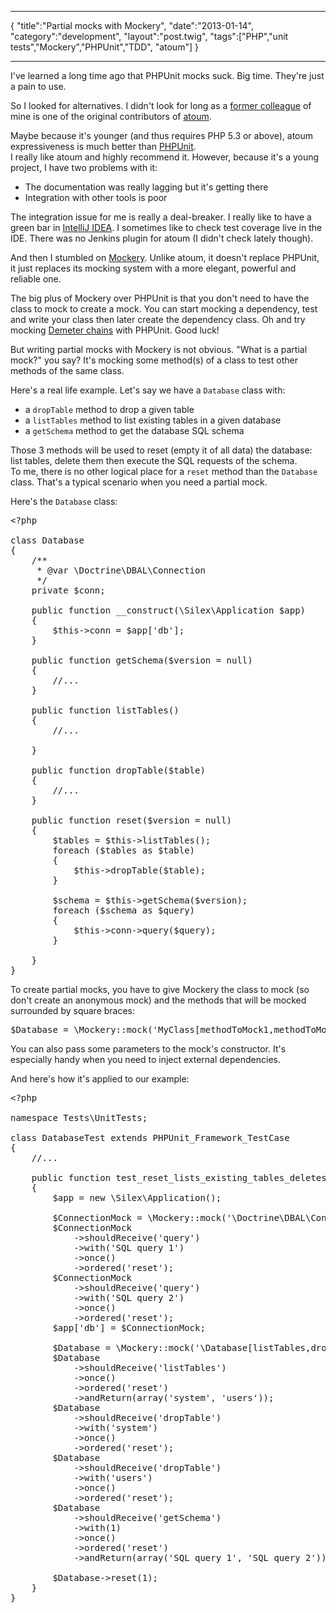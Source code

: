 ***
{
    "title":"Partial mocks with Mockery",
    "date":"2013-01-14",
    "category":"development",
    "layout":"post.twig",
    "tags":["PHP","unit tests","Mockery","PHPUnit","TDD", "atoum"]
}
***
I've learned a long time ago that PHPUnit mocks suck. Big time. They're just a pain to use.

So I looked for alternatives. I didn't look for long as a [former colleague](https://github.com/fdussert) of mine is one of the original contributors of [atoum](https://github.com/atoum/atoum).

Maybe because it's younger (and thus requires PHP 5.3 or above), atoum expressiveness is much better than [PHPUnit](https://github.com/sebastianbergmann/phpunit).  
I really like atoum and highly recommend it. However, because it's a young project, I have two problems with it:

* The documentation was really lagging but it's getting there
* Integration with other tools is poor

The integration issue for me is really a deal-breaker. I really like to have a green bar in [IntelliJ IDEA](http://www.jetbrains.com/idea/). I sometimes like to check test coverage live in the IDE. There was no Jenkins plugin for atoum (I didn't check lately though).

And then I stumbled on [Mockery](https://github.com/padraic/mockery). Unlike atoum, it doesn't replace PHPUnit, it just replaces its mocking system with a more elegant, powerful and reliable one.

The big plus of Mockery over PHPUnit is that you don't need to have the class to mock to create a mock. You can start mocking a dependency, test and write your class then later create the dependency class. Oh and try mocking [Demeter chains](https://github.com/padraic/mockery#mocking-demeter-chains-and-fluent-interfaces) with PHPUnit. Good luck!

But writing partial mocks with Mockery is not obvious. "What is a partial mock?" you say? It's mocking some method(s) of a class to test other methods of the same class.

Here's a real life example. Let's say we have a `Database` class with:

* a `dropTable` method to drop a given table
* a `listTables` method to list existing tables in a given database
* a `getSchema` method to get the database SQL schema

Those 3 methods will be used to reset (empty it of all data) the database: list tables, delete them then execute the SQL requests of the schema.  
To me, there is no other logical place for a `reset` method than the `Database` class. That's a typical scenario when you need a partial mock.  

Here's the `Database` class:

<pre class="prettyprint lang-php">
&lt;?php
 
class Database
{
    /**
     * @var \Doctrine\DBAL\Connection
     */
    private $conn;
 
    public function __construct(\Silex\Application $app)
    {
        $this->conn = $app['db'];
    }
 
    public function getSchema($version = null)
    {
        //...
    }
 
    public function listTables()
    {
        //...
 
    }
 
    public function dropTable($table)
    {
        //...
    }
 
    public function reset($version = null)
    {
        $tables = $this->listTables();
        foreach ($tables as $table)
        {
            $this->dropTable($table);
        }
 
        $schema = $this->getSchema($version);
        foreach ($schema as $query)
        {
            $this->conn->query($query);
        }
 
    }
}
</pre>

To create partial mocks, you have to give Mockery the class to mock (so don't create an anonymous mock) and the methods that will be mocked surrounded by square braces:

<pre class="prettyprint lang-php">$Database = \Mockery::mock('MyClass[methodToMock1,methodToMock2]', array('constructor parameter 1', 'constructor parameter 2'))</pre>

You can also pass some parameters to the mock's constructor. It's especially handy when you need to inject external dependencies.

And here's how it's applied to our example:

<pre class="prettyprint lang-php">
&lt;?php

namespace Tests\UnitTests;

class DatabaseTest extends PHPUnit_Framework_TestCase
{
    //...

    public function test_reset_lists_existing_tables_deletes_them_then_create_a_new_schema()
    {
        $app = new \Silex\Application();

        $ConnectionMock = \Mockery::mock('\Doctrine\DBAL\Connection');
        $ConnectionMock
            ->shouldReceive('query')
            ->with('SQL query 1')
            ->once()
            ->ordered('reset');
        $ConnectionMock
            ->shouldReceive('query')
            ->with('SQL query 2')
            ->once()
            ->ordered('reset');
        $app['db'] = $ConnectionMock;

        $Database = \Mockery::mock('\Database[listTables,dropTable, getSchema]', array($app));
        $Database
            ->shouldReceive('listTables')
            ->once()
            ->ordered('reset')
            ->andReturn(array('system', 'users'));
        $Database
            ->shouldReceive('dropTable')
            ->with('system')
            ->once()
            ->ordered('reset');
        $Database
            ->shouldReceive('dropTable')
            ->with('users')
            ->once()
            ->ordered('reset');
        $Database
            ->shouldReceive('getSchema')
            ->with(1)
            ->once()
            ->ordered('reset')
            ->andReturn(array('SQL query 1', 'SQL query 2'));

        $Database->reset(1);
    }
}
</pre>